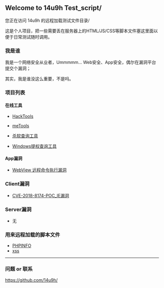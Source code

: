 ## Welcome to 14u9h Test_script/

您正在访问 14u9h 的远程加载测试文件目录/

这是个人项目，把一些需要丢在服务器上的HTML/JS/CSS等脚本文件塞这里面以便于日常测试随时调用。

### 我是谁

我是一个网络安全从业者，Ummmmm... Web安全、App安全，偶尔在漏洞平台提交个漏洞；

其实，我是谁没这么重要，不是吗。

### 项目列表

#### 在线工具

* [HackTools](https://14u9h.github.io/Test_script/Tools/HackTools/)

* [meTools](https://14u9h.github.io/Test_script/Tools/meTools/#/home)

* [杀软查询工具](https://14u9h.github.io/Test_script/Tools/Auxiliary%20tool/getAvTool.html)

* [Windows提权查询工具](https://14u9h.github.io/Test_script/Tools/getMSKB/getMSKB.html)

#### App漏洞

* [WebView 远程命令执行漏洞](https://14u9h.github.io/Test_script/AppSec/WebView_RCEV03.html)

### Client漏洞

* [CVE-2018-8174-POC_IE漏洞](https://14u9h.github.io/Test_script/ClientSec/CVE-2018-8174_PoC.html)

### Server漏洞

* 无

### 用来远程加载的脚本文件

* [PHPINFO](https://14u9h.github.io/Test_script/phpinfo.php)
* [xss](https://14u9h.github.io/Test_script/x55.html)

***

### 问题 or 联系

https://github.com/14u9h/


